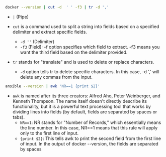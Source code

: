```bash
docker --version | cut -d  ' ' -f3 | tr -d ','
```

- `|` (Pipe)
- `cut` is a command used to split a string into fields based on a specified delimiter and extract specific fields.
    - `-d ''` (Delimiter)
    - `-f3` (Field): -f option specifies which field to extract. -f3 means you want the third field based on the delimiter provided.


- `tr` stands for "translate" and is used to delete or replace characters.
    - `-d` option tells tr to delete specific characters. In this case, -d ',' will delete any commas from the input.




```bash
ansible --version | awk 'NR==1 {print $2}'
```

- `awk` is named after its three creators: Alfred Aho, Peter Weinberger, and Kenneth Thompson. The name itself doesn't directly describe its functionality, but it is a powerful text processing tool that works by dividing lines into fields (by default, fields are separated by spaces or tabs).
    - `NR==1`: NR stands for "Number of Records," which essentially means the line number. In this case, NR==1 means that this rule will apply only to the first line of input.
    - `{print $2}`: This tells awk to print the second field from the first line of input. In the output of docker --version, the fields are separated by spaces
